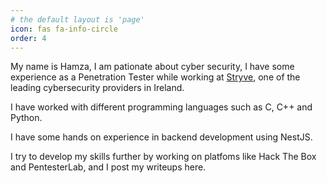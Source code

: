 ```yaml
---
# the default layout is 'page'
icon: fas fa-info-circle
order: 4
---
```


My name is Hamza, I am pationate about cyber security, I have some experience as a Penetration Tester while working at [Stryve](https://stryvesecure.com/), one of the leading cybersecurity providers in Ireland.

I have worked with different programming languages such as C, C++ and Python.

I have some hands on experience in backend development using NestJS.

I try to develop my skills further by working on platfoms like Hack The Box and PentesterLab, and I post my writeups here.
